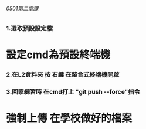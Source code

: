 ###### 0501第二堂課 
  
###  1.選取預設設定檔
  
#  設定**cmd**為預設終端機

###  2.在L2資料夾 按 **右鍵** 在整合式終端機開啟

###  3.回家練習時 在cmd打上 "git push --force"指令 
#    **強制上傳** 在學校做好的檔案